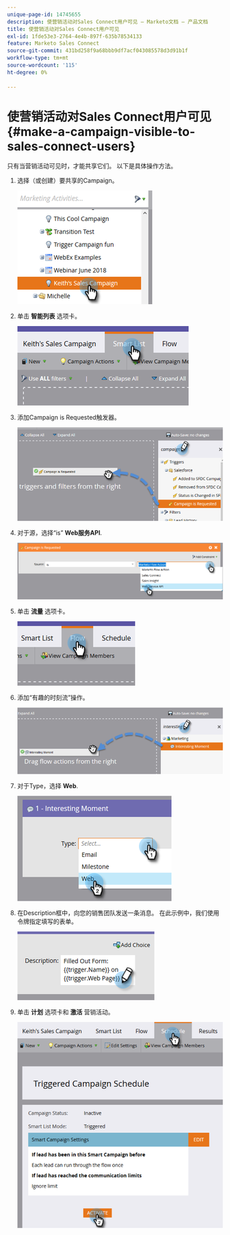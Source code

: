 ```yaml
---
unique-page-id: 14745655
description: 使营销活动对Sales Connect用户可见 — Marketo文档 — 产品文档
title: 使营销活动对Sales Connect用户可见
exl-id: 1fde53e3-2764-4e4b-897f-635b78534133
feature: Marketo Sales Connect
source-git-commit: 431bd258f9a68bbb9df7acf043085578d3d91b1f
workflow-type: tm+mt
source-wordcount: '115'
ht-degree: 0%

---
```


# 使营销活动对Sales Connect用户可见 {#make-a-campaign-visible-to-sales-connect-users}

只有当营销活动可见时，才能共享它们。 以下是具体操作方法。

1. 选择（或创建）要共享的Campaign。

   ![](assets/one.png)

1. 单击 **智能列表** 选项卡。

   ![](assets/two.png)

1. 添加Campaign is Requested触发器。

   ![](assets/three.png)

1. 对于源，选择“is” **Web服务API**.

   ![](assets/4.png)

1. 单击 **流量** 选项卡。

   ![](assets/five.png)

1. 添加“有趣的时刻流”操作。

   ![](assets/six.png)

1. 对于Type，选择 **Web**.

   ![](assets/seven.png)

1. 在Description框中，向您的销售团队发送一条消息。 在此示例中，我们使用令牌指定填写的表单。

   ![](assets/eight.png)

1. 单击 **计划** 选项卡和 **激活** 营销活动。

   ![](assets/nine.png)
